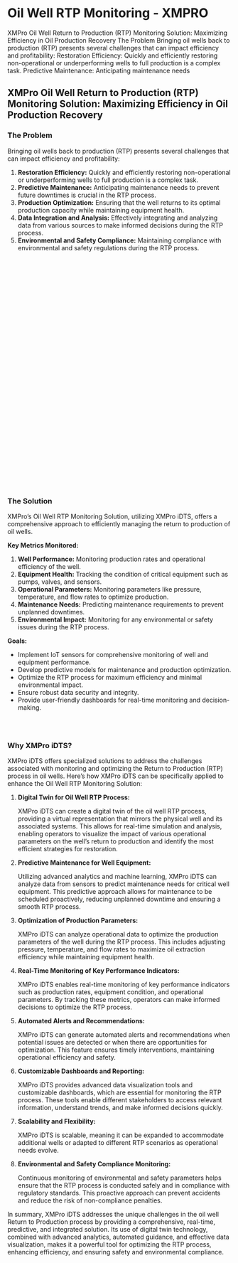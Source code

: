 # Oil Well RTP Monitoring - XMPRO


<div class="portfolio-top">

<div class="row page-wrapper">

<div class="large-12 col mb-0 pb-0">

<div class="portfolio-summary entry-summary">

<div class="row">

<div class="col col-fit pb-0">
XMPro Oil Well Return to Production (RTP) Monitoring Solution: Maximizing Efficiency in Oil Production Recovery The Problem Bringing oil wells back to production (RTP) presents several challenges that can impact efficiency and profitability: Restoration Efficiency: Quickly and efficiently restoring non-operational or underperforming wells to full production is a complex task. Predictive Maintenance: Anticipating maintenance needs
</div>
</div>
</div>
</div>
</div>

<div id="portfolio-content" role="main">

<div class="portfolio-inner">

<div class="row" id="row-272456403">

<div class="col small-12 large-12" id="col-1491622192">

<div class="col-inner">

<div class="row" id="row-1922076990">

<div class="col small-12 large-12" id="col-162794911">

<div class="col-inner">
<h2>XMPro Oil Well Return to Production (RTP) Monitoring Solution: Maximizing Efficiency in Oil Production Recovery</h2>
</div>
</div>
</div>

<div class="row" id="row-241754413">

<div class="col medium-6 small-12 large-6" id="col-777810147">

<div class="col-inner">
<h3>The Problem</h3>
<p>Bringing oil wells back to production (RTP) presents several challenges that can impact efficiency and profitability:</p>
<ol>
<li><strong>Restoration Efficiency:</strong> Quickly and efficiently restoring non-operational or underperforming wells to full production is a complex task.</li>
<li><strong>Predictive Maintenance:</strong> Anticipating maintenance needs to prevent future downtimes is crucial in the RTP process.</li>
<li><strong>Production Optimization:</strong> Ensuring that the well returns to its optimal production capacity while maintaining equipment health.</li>
<li><strong>Data Integration and Analysis:</strong> Effectively integrating and analyzing data from various sources to make informed decisions during the RTP process.</li>
<li><strong>Environmental and Safety Compliance:</strong> Maintaining compliance with environmental and safety regulations during the RTP process.</li>
</ol>
</div>
</div>

<div class="col medium-6 small-12 large-6" id="col-5615714">

<div class="col-inner">

<div class="banner has-hover" id="banner-499321562">

<div class="banner-inner fill">

<div class="banner-bg fill">

<div class="bg fill bg-fill"></div>
</div>

<div class="banner-layers container">

<div class="fill banner-link"></div>

<div class="text-box banner-layer x50 md-x50 lg-x50 y50 md-y50 lg-y50 res-text" id="text-box-914205807">

<div class="text-box-content text dark">

<div class="text-inner text-center">
</div>
</div>
<style>
#text-box-914205807 {
  width: 60%;
}
#text-box-914205807 .text-box-content {
  font-size: 100%;
}
</style>
</div>
</div>
</div>
<style>
#banner-499321562 {
  padding-top: 514px;
}
#banner-499321562 .bg.bg-loaded {
  background-image: url(https://xmpro.com/wp-content/uploads/2020/04/2.jpg);
}
#banner-499321562 .bg {
  background-position: 54% 79%;
}
</style>
</div>
</div>
</div>
</div>
</div>
</div>
</div>

<div class="row" id="row-1506401990">

<div class="col small-12 large-12" id="col-1315446">

<div class="col-inner">
<h3>The Solution</h3>
<p>XMPro’s Oil Well RTP Monitoring Solution, utilizing XMPro iDTS, offers a comprehensive approach to efficiently managing the return to production of oil wells.</p>
<p><strong>Key Metrics Monitored:</strong></p>
<ol>
<li><strong>Well Performance:</strong> Monitoring production rates and operational efficiency of the well.</li>
<li><strong>Equipment Health:</strong> Tracking the condition of critical equipment such as pumps, valves, and sensors.</li>
<li><strong>Operational Parameters:</strong> Monitoring parameters like pressure, temperature, and flow rates to optimize production.</li>
<li><strong>Maintenance Needs:</strong> Predicting maintenance requirements to prevent unplanned downtimes.</li>
<li><strong>Environmental Impact:</strong> Monitoring for any environmental or safety issues during the RTP process.</li>
</ol>
<p><strong>Goals:</strong></p>
<ul>
<li>Implement IoT sensors for comprehensive monitoring of well and equipment performance.</li>
<li>Develop predictive models for maintenance and production optimization.</li>
<li>Optimize the RTP process for maximum efficiency and minimal environmental impact.</li>
<li>Ensure robust data security and integrity.</li>
<li>Provide user-friendly dashboards for real-time monitoring and decision-making.</li>
</ul>

<div class="gap-element clearfix" id="gap-1888567298" style="display:block; height:auto;">
<style>
#gap-1888567298 {
  padding-top: 30px;
}
</style>
</div>
</div>
</div>
</div>

<div class="row" id="row-1005880090">

<div class="col small-12 large-12" id="col-1371066828">

<div class="col-inner">
<h3>Why XMPro iDTS?</h3>
<p>XMPro iDTS offers specialized solutions to address the challenges associated with monitoring and optimizing the Return to Production (RTP) process in oil wells. Here’s how XMPro iDTS can be specifically applied to enhance the Oil Well RTP Monitoring Solution:</p>
<ol>
<li>
<p><strong>Digital Twin for Oil Well RTP Process:</strong></p>
<p>XMPro iDTS can create a digital twin of the oil well RTP process, providing a virtual representation that mirrors the physical well and its associated systems. This allows for real-time simulation and analysis, enabling operators to visualize the impact of various operational parameters on the well’s return to production and identify the most efficient strategies for restoration.</p></li>
<li>
<p><strong>Predictive Maintenance for Well Equipment:</strong></p>
<p>Utilizing advanced analytics and machine learning, XMPro iDTS can analyze data from sensors to predict maintenance needs for critical well equipment. This predictive approach allows for maintenance to be scheduled proactively, reducing unplanned downtime and ensuring a smooth RTP process.</p></li>
<li>
<p><strong>Optimization of Production Parameters:</strong></p>
<p>XMPro iDTS can analyze operational data to optimize the production parameters of the well during the RTP process. This includes adjusting pressure, temperature, and flow rates to maximize oil extraction efficiency while maintaining equipment health.</p></li>
<li>
<p><strong>Real-Time Monitoring of Key Performance Indicators:</strong></p>
<p>XMPro iDTS enables real-time monitoring of key performance indicators such as production rates, equipment condition, and operational parameters. By tracking these metrics, operators can make informed decisions to optimize the RTP process.</p></li>
<li>
<p><strong>Automated Alerts and Recommendations:</strong></p>
<p>XMPro iDTS can generate automated alerts and recommendations when potential issues are detected or when there are opportunities for optimization. This feature ensures timely interventions, maintaining operational efficiency and safety.</p></li>
<li>
<p><strong>Customizable Dashboards and Reporting:</strong></p>
<p>XMPro iDTS provides advanced data visualization tools and customizable dashboards, which are essential for monitoring the RTP process. These tools enable different stakeholders to access relevant information, understand trends, and make informed decisions quickly.</p></li>
<li>
<p><strong>Scalability and Flexibility:</strong></p>
<p>XMPro iDTS is scalable, meaning it can be expanded to accommodate additional wells or adapted to different RTP scenarios as operational needs evolve.</p></li>
<li>
<p><strong>Environmental and Safety Compliance Monitoring:</strong></p>
<p>Continuous monitoring of environmental and safety parameters helps ensure that the RTP process is conducted safely and in compliance with regulatory standards. This proactive approach can prevent accidents and reduce the risk of non-compliance penalties.</p></li>
</ol>
<p>In summary, XMPro iDTS addresses the unique challenges in the oil well Return to Production process by providing a comprehensive, real-time, predictive, and integrated solution. Its use of digital twin technology, combined with advanced analytics, automated guidance, and effective data visualization, makes it a powerful tool for optimizing the RTP process, enhancing efficiency, and ensuring safety and environmental compliance.</p>
</div>
</div>
</div>
</div>
</div>
</div>